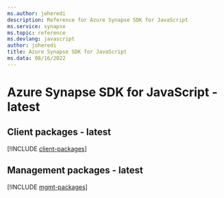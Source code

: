 ```yaml
---
ms.author: joheredi
description: Reference for Azure Synapse SDK for JavaScript
ms.service: synapse
ms.topic: reference
ms.devlang: javascript
author: joheredi
title: Azure Synapse SDK for JavaScript
ms.data: 08/16/2022
---
```

# Azure Synapse SDK for JavaScript - latest

## Client packages - latest
[!INCLUDE [client-packages](synapse-client-index.md)]
## Management packages - latest
[!INCLUDE [mgmt-packages](synapse-mgmt-index.md)]
